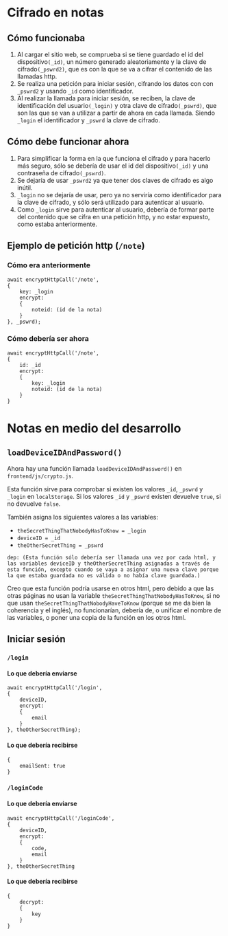 # Cifrado en notas
## Cómo funcionaba
1. Al cargar el sitio web, se comprueba si se tiene guardado el id del dispositivo`(_id)`, un número generado aleatoriamente y la clave de cifrado`(_pswrd2)`, que es con la que se va a cifrar el contenido de las llamadas http.
2. Se realiza una petición para iniciar sesión, cifrando los datos con con `_pswrd2` y usando `_id` como identificador.
3. Al realizar la llamada para iniciar sesión, se reciben, la clave de identificación del usuario`(_login)` y otra clave de cifrado`(_pswrd)`, que son las que se van a utilizar a partir de ahora en cada llamada. Siendo `_login` el identificador y `_pswrd` la clave de cifrado.

## Cómo debe funcionar ahora
1. Para simplificar la forma en la que funciona el cifrado y para hacerlo más seguro, sólo se debería de usar el id del dispositivo`(_id)` y una contraseña de cifrado`(_pswrd)`.
2. Se dejaría de usar `_pswrd2` ya que tener dos claves de cifrado es algo inútil.
3. `_login` no se dejaría de usar, pero ya no serviría como identificador para la clave de cifrado, y sólo será utilizado para autenticar al usuario.
4. Como `_login` sirve para autenticar al usuario, debería de formar parte del contenido que se cifra en una petición http, y no estar expuesto, como estaba anteriormente.

## Ejemplo de petición http (`/note`)
### Cómo era anteriormente
```
await encryptHttpCall('/note',
{
    key: _login
    encrypt:
    {
        noteid: (id de la nota)
    }
}, _pswrd);
```

### Cómo debería ser ahora
```
await encryptHttpCall('/note',
{
    id: _id
    encrypt:
    {
        key: _login
        noteid: (id de la nota)
    }
}
```

# Notas en medio del desarrollo
## `loadDeviceIDAndPassword()`
Ahora hay una función llamada `loadDeviceIDAndPassword()` en `frontend/js/crypto.js`.

Esta función sirve para comprobar si existen los valores `_id`, `_pswrd` y `_login` en `localStorage`.
Si los valores `_id` y `_pswrd` existen devuelve `true`, si no devuelve `false`.

También asigna los siguientes valores a las variables:
- `theSecretThingThatNobodyHasToKnow = _login`
- `deviceID = _id`
- `theOtherSecretThing = _pswrd`

`dep: (Esta función sólo debería ser llamada una vez por cada html, y las variables deviceID y theOtherSecretThing asignadas a través de esta función, excepto cuando se vaya a asignar una nueva clave porque la que estaba guardada no es válida o no había clave guardada.)`

Creo que esta función podría usarse en otros html, pero debido a que las otras páginas no usan la variable `theSecretThingThatNobodyHasToKnow`, si no que usan `theSecretThingThatNobodyHaveToKnow` (porque se me da bien la coherencia y el inglés), no funcionarían, debería de, o unificar el nombre de las variables, o poner una copia de la función en los otros html.

## Iniciar sesión
### `/login`
#### Lo que debería enviarse
```
await encryptHttpCall('/login',
{
    deviceID,
    encrypt:
    {
        email
    }
}, theOtherSecretThing);
```

#### Lo que debería recibirse
```
{
    emailSent: true
}
```

### `/loginCode`
#### Lo que debería enviarse
```
await encryptHttpCall('/loginCode',
{
    deviceID,
    encrypt:
    {
        code,
        email
    }
}, theOtherSecretThing
```

#### Lo que debería recibirse
```
{
    decrypt:
    {
        key
    }
}
```